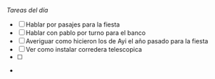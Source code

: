 _Tareas del día_
- [ ] Hablar por pasajes para la fiesta
- [ ] Hablar con pablo por turno para el banco
- [ ] Averiguar como hicieron los de Ayi el año pasado para la fiesta
- [ ] Ver como instalar corredera telescopica
- [ ] 
- 
